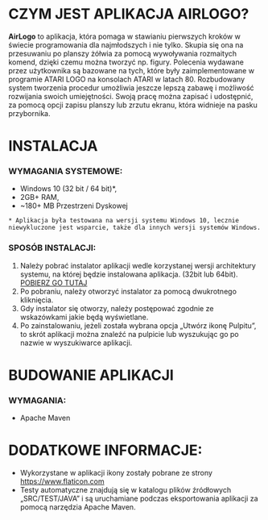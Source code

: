 
# CZYM JEST APLIKACJA AIRLOGO?
**AirLogo** to aplikacja, która pomaga w stawianiu pierwszych kroków w świecie programowania dla najmłodszych i nie tylko. 
Skupia się ona na przesuwaniu po planszy żółwia za pomocą wywoływania rozmaitych komend, dzięki czemu można tworzyć np. figury.
Polecenia wydawane przez użytkownika są bazowane na tych, które były  zaimplementowane w programie ATARI LOGO na konsolach ATARI w latach 80.
Rozbudowany system tworzenia procedur umożliwia jeszcze lepszą zabawę i możliwość rozwijania swoich umiejętności.
Swoją pracę można zapisać i udostępnić, za pomocą opcji zapisu planszy lub zrzutu ekranu, która widnieje na pasku przybornika.

# INSTALACJA
### WYMAGANIA SYSTEMOWE:
   - Windows 10 (32 bit / 64 bit)*,
   - 2GB+ RAM,
   - ~180+ MB Przestrzeni Dyskowej

`* Aplikacja była testowana na wersji systemu Windows 10, lecznie niewykluczone jest wsparcie, także dla innych wersji systemów Windows.`

### SPOSÓB INSTALACJI:
1.	Należy pobrać instalator aplikacji wedle korzystanej wersji architektury systemu, na której będzie instalowana aplikacja. (32bit lub 64bit). [POBIERZ GO TUTAJ](https://github.com/scraft-official/AIRLOGO-AIRTEAM/releases/latest)
2.	Po pobraniu, należy otworzyć instalator za pomocą dwukrotnego kliknięcia.
3.	Gdy instalator się otworzy, należy postępować zgodnie ze wskazówkami jakie będą wyświetlane.
4.	Po zainstalowaniu, jeżeli została wybrana opcja „Utwórz ikonę Pulpitu”, to skrót aplikacji można znaleźć na pulpicie lub wyszukując go po nazwie w wyszukiwarce aplikacji.

# BUDOWANIE APLIKACJI
### WYMAGANIA:
   - Apache Maven




# DODATKOWE INFORMACJE:
* Wykorzystane w aplikacji ikony zostały pobrane ze strony https://www.flaticon.com
* Testy automatyczne znajdują się w katalogu plików źródłowych „SRC/TEST/JAVA” i są uruchamiane podczas eksportowania aplikacji za pomocą narzędzia Apache Maven.
